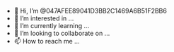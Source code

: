 - 👋 Hi, I’m @047AFEE89041D3BB2C1469A6B51F2BB6
- 👀 I’m interested in ...
- 🌱 I’m currently learning ...
- 💞️ I’m looking to collaborate on ...
- 📫 How to reach me ...

<!---
047AFEE89041D3BB2C1469A6B51F2BB6/047AFEE89041D3BB2C1469A6B51F2BB6 is a ✨ special ✨ repository because its `README.md` (this file) appears on your GitHub profile.
You can click the Preview link to take a look at your changes.
--->
